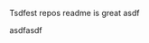 Tsdfest repos readme is great asdf







asdfasdf




























































